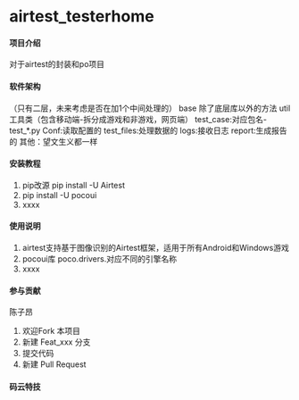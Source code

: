 # airtest_testerhome

#### 项目介绍
对于airtest的封装和po项目

#### 软件架构
（只有二层，未来考虑是否在加1个中间处理的）
base 除了底层库以外的方法
util 工具类（包含移动端-拆分成游戏和非游戏，网页端）
test_case:对应包名-test_*.py
Conf:读取配置的
test_files:处理数据的
logs:接收日志 
report:生成报告的
其他：望文生义都一样


#### 安装教程

1. pip改源  pip install -U Airtest
2. pip install -U pocoui
3. xxxx

#### 使用说明

1. airtest支持基于图像识别的Airtest框架，适用于所有Android和Windows游戏
2. pocoui库  poco.drivers.对应不同的引擎名称
3. xxxx

#### 参与贡献
陈子昂
1. 欢迎Fork 本项目
2. 新建 Feat_xxx 分支
3. 提交代码
4. 新建 Pull Request


#### 码云特技
